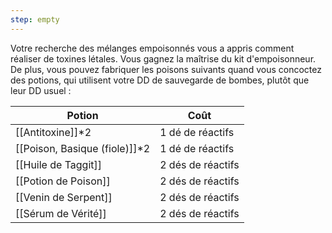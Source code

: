 ```yaml
---
step: empty
---
```

Votre recherche des mélanges empoisonnés vous a appris comment réaliser de toxines létales. Vous gagnez la maîtrise du kit d'empoisonneur. De plus, vous pouvez fabriquer les poisons suivants quand vous concoctez des potions, qui utilisent votre DD de sauvegarde de bombes, plutôt que leur DD usuel : 

| Potion                         | Coût              |
| ------------------------------ | ----------------- |
| [[Antitoxine]]\*2              | 1 dé de réactifs  |
| [[Poison, Basique (fiole)]]\*2 | 1 dé de réactifs  |
| [[Huile de Taggit]]            | 2 dés de réactifs |
| [[Potion de Poison]]           | 2 dés de réactifs |
| [[Venin de Serpent]]           | 2 dés de réactifs |
| [[Sérum de Vérité]]            | 2 dés de réactifs |

